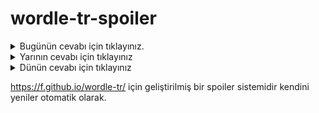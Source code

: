 # wordle-tr-spoiler

<details>
  <summary>Bugünün cevabı için tıklayınız.</summary>
  <br>
    <b> sakaf </b>
</details>

<details>
  <summary>Yarının cevabı için tıklayınız</summary>
  <br>
   <b> sikme </b>
</details>

<details>
  <summary>Dünün cevabı için tıklayınız </summary>
  <br>
  <b> vakit </b>
</details>

https://f.github.io/wordle-tr/ için geliştirilmiş bir spoiler sistemidir kendini yeniler otomatik olarak.

